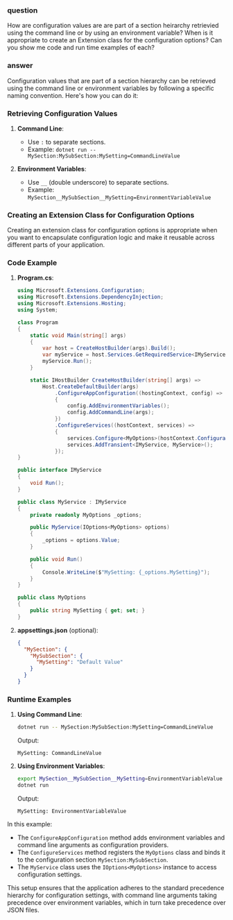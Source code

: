 ### question

How are configuration values are are part of a section heirarchy retrievied using the command line or by using an environment variable? When is it appropriate to create an Extension class for the configuration options? Can you show me code and run time examples of each?

### answer

Configuration values that are part of a section hierarchy can be retrieved using the command line or environment variables by following a specific naming convention. Here's how you can do it:

### Retrieving Configuration Values

1. **Command Line**:

   - Use `:` to separate sections.
   - Example: `dotnet run -- MySection:MySubSection:MySetting=CommandLineValue`

2. **Environment Variables**:
   - Use `__` (double underscore) to separate sections.
   - Example: `MySection__MySubSection__MySetting=EnvironmentVariableValue`

### Creating an Extension Class for Configuration Options

Creating an extension class for configuration options is appropriate when you want to encapsulate configuration logic and make it reusable across different parts of your application.

### Code Example

1. **Program.cs**:

   ```csharp
   using Microsoft.Extensions.Configuration;
   using Microsoft.Extensions.DependencyInjection;
   using Microsoft.Extensions.Hosting;
   using System;

   class Program
   {
       static void Main(string[] args)
       {
           var host = CreateHostBuilder(args).Build();
           var myService = host.Services.GetRequiredService<IMyService>();
           myService.Run();
       }

       static IHostBuilder CreateHostBuilder(string[] args) =>
           Host.CreateDefaultBuilder(args)
               .ConfigureAppConfiguration((hostingContext, config) =>
               {
                   config.AddEnvironmentVariables();
                   config.AddCommandLine(args);
               })
               .ConfigureServices((hostContext, services) =>
               {
                   services.Configure<MyOptions>(hostContext.Configuration.GetSection("MySection:MySubSection"));
                   services.AddTransient<IMyService, MyService>();
               });
   }

   public interface IMyService
   {
       void Run();
   }

   public class MyService : IMyService
   {
       private readonly MyOptions _options;

       public MyService(IOptions<MyOptions> options)
       {
           _options = options.Value;
       }

       public void Run()
       {
           Console.WriteLine($"MySetting: {_options.MySetting}");
       }
   }

   public class MyOptions
   {
       public string MySetting { get; set; }
   }
   ```

2. **appsettings.json** (optional):
   ```json
   {
     "MySection": {
       "MySubSection": {
         "MySetting": "Default Value"
       }
     }
   }
   ```

### Runtime Examples

1. **Using Command Line**:

   ```bash
   dotnet run -- MySection:MySubSection:MySetting=CommandLineValue
   ```

   Output:

   ```
   MySetting: CommandLineValue
   ```

2. **Using Environment Variables**:

   ```bash
   export MySection__MySubSection__MySetting=EnvironmentVariableValue
   dotnet run
   ```

   Output:

   ```
   MySetting: EnvironmentVariableValue
   ```

In this example:

- The `ConfigureAppConfiguration` method adds environment variables and command line arguments as configuration providers.
- The `ConfigureServices` method registers the `MyOptions` class and binds it to the configuration section `MySection:MySubSection`.
- The `MyService` class uses the `IOptions<MyOptions>` instance to access configuration settings.

This setup ensures that the application adheres to the standard precedence hierarchy for configuration settings, with command line arguments taking precedence over environment variables, which in turn take precedence over JSON files.
